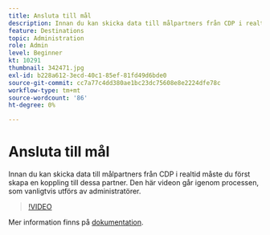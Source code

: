 ```yaml
---
title: Ansluta till mål
description: Innan du kan skicka data till målpartners från CDP i realtid måste du först skapa en koppling till dessa partner. Den här videon går igenom den.. (Beskrivningarna ska vara mellan 60 och 160 tecken)
feature: Destinations
topic: Administration
role: Admin
level: Beginner
kt: 10291
thumbnail: 342471.jpg
exl-id: b228a612-3ecd-40c1-85ef-81fd49d6bde0
source-git-commit: cc7a77c4dd380ae1bc23dc75608e8e2224dfe78c
workflow-type: tm+mt
source-wordcount: '86'
ht-degree: 0%

---
```


# Ansluta till mål

Innan du kan skicka data till målpartners från CDP i realtid måste du först skapa en koppling till dessa partner. Den här videon går igenom processen, som vanligtvis utförs av administratörer.

>[!VIDEO](https://video.tv.adobe.com/v/342471/?quality=12&learn=on)

Mer information finns på [dokumentation](https://experienceleague.adobe.com/docs/experience-platform/destinations/ui/connect-destination.html?lang=en).
